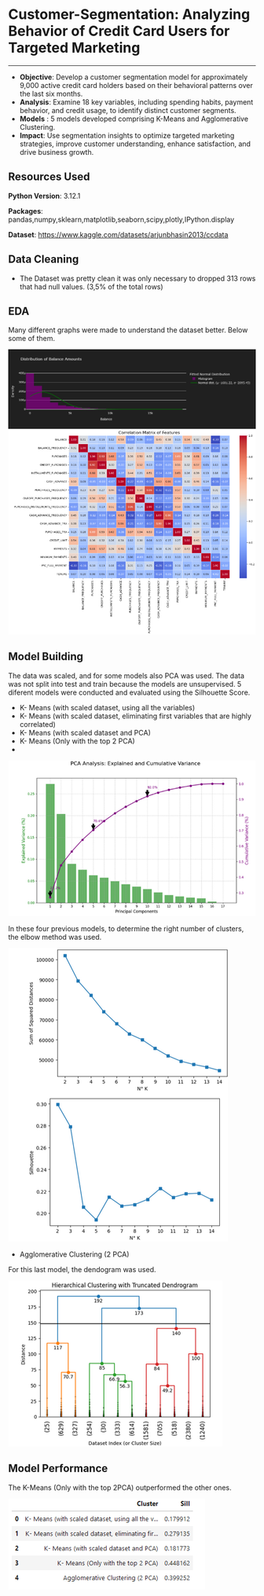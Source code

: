 # Customer-Segmentation: Analyzing Behavior of Credit Card Users for Targeted Marketing
---

- **Objective**: Develop a customer segmentation model for approximately 9,000 active credit card holders based on their behavioral patterns over the last six months.
- **Analysis**: Examine 18 key variables, including spending habits, payment behavior, and credit usage, to identify distinct customer segments.
- **Models** : 5 models developed comprising K-Means and Agglomerative Clustering.
- **Impact**: Use segmentation insights to optimize targeted marketing strategies, improve customer understanding, enhance satisfaction, and drive business growth.

## Resources Used

**Python Version**: 3.12.1

**Packages**: pandas,numpy,sklearn,matplotlib,seaborn,scipy,plotly,IPython.display

**Dataset**: https://www.kaggle.com/datasets/arjunbhasin2013/ccdata

## Data Cleaning

- The Dataset was pretty clean it was only necessary to dropped 313 rows that had null values. (3,5% of the total rows)

## EDA

Many different graphs were made to understand the dataset better. Below some of them. 

![Example Image](images/Distribution_of_balanced_amounts.png)
![Example Image](images/Correlation.png)

## Model Building

The data was scaled, and for some models also PCA was used. The data was not split into test and train because the models are unsupervised.
5 diferent models were conducted and evaluated using the Silhouette Score.

- K- Means (with scaled dataset, using all the variables)
- K- Means (with scaled dataset, eliminating first variables that are highly correlated)
- K- Means (with scaled dataset and PCA)
- K- Means (Only with the top 2 PCA)
- 
![Example Image](images/PCA.png)

In these four previous models, to determine the right number of clusters, the elbow method was used.

![Example Image](images/elbowmethod.png)

- Agglomerative Clustering (2 PCA)

For this last model, the dendogram was used.

![Example Image](images/Dendogram.png)

## Model Performance

The K-Means (Only with the top 2PCA) outperformed the other ones.

![Example Image](images/BestModel.png)



